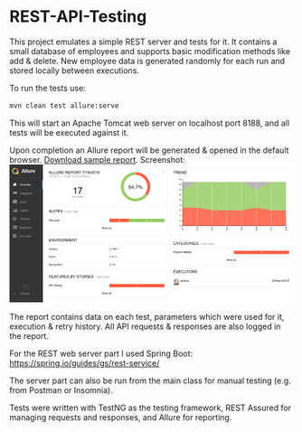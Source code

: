 # REST-API-Testing
This project emulates a simple REST server and tests for it. It contains a small database of employees and supports basic modification methods like add & delete. New employee data is generated randomly for each run and stored locally between executions.

To run the tests use:
```bash
mvn clean test allure:serve
```
This will start an Apache Tomcat web server on localhost port 8188, and all tests will be executed against it.

Upon completion an Allure report will be generated & opened in the default browser. [Download sample report](https://github.com/nikmazur/REST-API-Testing/blob/master/allure-report.zip). Screenshot:
![alt text](https://github.com/nikmazur/REST-API-Testing/blob/master/allure_screen.png "Allure Report")

The report contains data on each test, parameters which were used for it, execution & retry history. All API requests & responses are also logged in the report.

For the REST web server part I used Spring Boot:
https://spring.io/guides/gs/rest-service/

The server part can also be run from the main class for manual testing (e.g. from Postman or Insomnia).

Tests were written with TestNG as the testing framework, REST Assured for managing requests and responses, and Allure for reporting.
